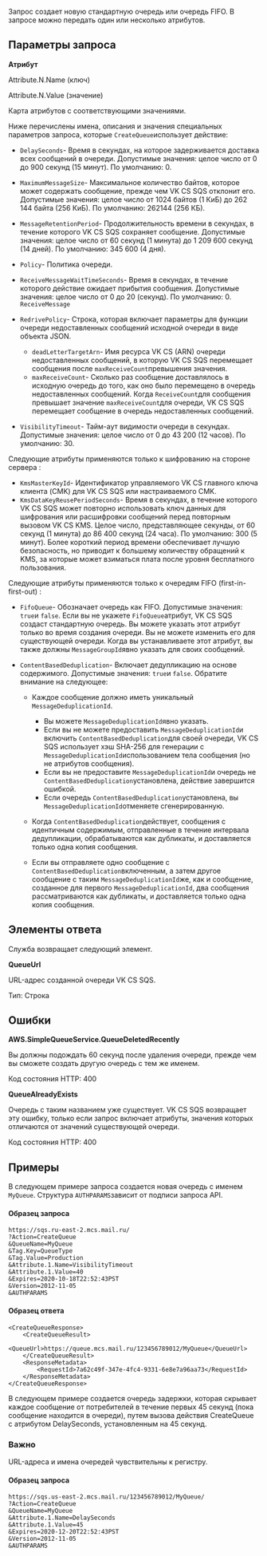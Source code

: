 Запрос создает новую стандартную очередь или очередь FIFO. В запросе можно передать один или несколько атрибутов.

## Параметры запроса

**Атрибут**

Attribute.N.Name (ключ)

Attribute.N.Value (значение)

Карта атрибутов с соответствующими значениями.

Ниже перечислены имена, описания и значения специальных параметров запроса, которые `CreateQueue`использует действие:

- `DelaySeconds`\- Время в секундах, на которое задерживается доставка всех сообщений в очереди. Допустимые значения: целое число от 0 до 900 секунд (15 минут). По умолчанию: 0.
- `MaximumMessageSize`\- Максимальное количество байтов, которое может содержать сообщение, прежде чем VK CS SQS отклонит его. Допустимые значения: целое число от 1024 байтов (1 КиБ) до 262 144 байта (256 КиБ). По умолчанию: 262144 (256 КБ).
- `MessageRetentionPeriod`\- Продолжительность времени в секундах, в течение которого VK CS SQS сохраняет сообщение. Допустимые значения: целое число от 60 секунд (1 минута) до 1 209 600 секунд (14 дней). По умолчанию: 345 600 (4 дня).
- `Policy`\- Политика очереди.
- `ReceiveMessageWaitTimeSeconds`\- Время в секундах, в течение которого действие ожидает прибытия сообщения. Допустимые значения: целое число от 0 до 20 (секунд). По умолчанию: 0. `ReceiveMessage`
- `RedrivePolicy`\- Строка, которая включает параметры для функции очереди недоставленных сообщений исходной очереди в виде объекта JSON.

  - `deadLetterTargetArn`\- Имя ресурса VK CS (ARN) очереди недоставленных сообщений, в которую VK CS SQS перемещает сообщения после `maxReceiveCount`превышения значения.
  - `maxReceiveCount`\- Сколько раз сообщение доставлялось в исходную очередь до того, как оно было перемещено в очередь недоставленных сообщений. Когда `ReceiveCount`для сообщения превышает значение `maxReceiveCount`для очереди, VK CS SQS перемещает сообщение в очередь недоставленных сообщений.

- `VisibilityTimeout`\- Тайм-аут видимости очереди в секундах. Допустимые значения: целое число от 0 до 43 200 (12 часов). По умолчанию: 30.

Следующие атрибуты применяются только к шифрованию на стороне сервера :

- `KmsMasterKeyId`\- Идентификатор управляемого VK CS главного ключа клиента (CMK) для VK CS SQS или настраиваемого CMK.[](https://docs.aws.amazon.com/kms/latest/APIReference/API_DescribeKey.html#API_DescribeKey_RequestParameters)
- `KmsDataKeyReusePeriodSeconds`\- Время в секундах, в течение которого VK CS SQS может повторно использовать ключ данных для шифрования или расшифровки сообщений перед повторным вызовом VK CS KMS. Целое число, представляющее секунды, от 60 секунд (1 минута) до 86 400 секунд (24 часа). По умолчанию: 300 (5 минут). Более короткий период времени обеспечивает лучшую безопасность, но приводит к большему количеству обращений к KMS, за которые может взиматься плата после уровня бесплатного пользования.

Следующие атрибуты применяются только к очередям FIFO (first-in-first-out) :

- `FifoQueue`\- Обозначает очередь как FIFO. Допустимые значения: `true`и `false`. Если вы не укажете `FifoQueue`атрибут, VK CS SQS создаст стандартную очередь. Вы можете указать этот атрибут только во время создания очереди. Вы не можете изменить его для существующей очереди. Когда вы устанавливаете этот атрибут, вы также должны `MessageGroupId`явно указать для своих сообщений.
- `ContentBasedDeduplication`\- Включает дедупликацию на основе содержимого. Допустимые значения: `true`и `false`. Обратите внимание на следующее:

  - Каждое сообщение должно иметь уникальный `MessageDeduplicationId`.

    - Вы можете `MessageDeduplicationId`явно указать.
    - Если вы не можете предоставить `MessageDeduplicationId`и включить `ContentBasedDeduplication`для своей очереди, VK CS SQS использует хэш SHA-256 для генерации с `MessageDeduplicationId`использованием тела сообщения (но не атрибутов сообщения).
    - Если вы не предоставите `MessageDeduplicationId`и очередь не `ContentBasedDeduplication`установлена, действие завершится ошибкой.
    - Если очередь `ContentBasedDeduplication`установлена, вы `MessageDeduplicationId`отменяете сгенерированную.

  - Когда `ContentBasedDeduplication`действует, сообщения с идентичным содержимым, отправленные в течение интервала дедупликации, обрабатываются как дубликаты, и доставляется только одна копия сообщения.
  - Если вы отправляете одно сообщение с `ContentBasedDeduplication`включенным, а затем другое сообщение с таким `MessageDeduplicationId`же, как и сообщение, созданное для первого `MessageDeduplicationId`, два сообщения рассматриваются как дубликаты, и доставляется только одна копия сообщения.

## Элементы ответа

Служба возвращает следующий элемент.

**QueueUrl**

URL-адрес созданной очереди VK CS SQS.

Тип: Строка

## Ошибки

**AWS.SimpleQueueService.QueueDeletedRecently**

Вы должны подождать 60 секунд после удаления очереди, прежде чем вы сможете создать другую очередь с тем же именем.

Код состояния HTTP: 400

**QueueAlreadyExists**

Очередь с таким названием уже существует. VK CS SQS возвращает эту ошибку, только если запрос включает атрибуты, значения которых отличаются от значений существующей очереди.

Код состояния HTTP: 400

## Примеры

В следующем примере запроса создается новая очередь с именем `MyQueue`. Структура `AUTHPARAMS`зависит от подписи запроса API.

#### Образец запроса

```
https://sqs.ru-east-2.mcs.mail.ru/
?Action=CreateQueue
&QueueName=MyQueue
&Tag.Key=QueueType
&Tag.Value=Production
&Attribute.1.Name=VisibilityTimeout
&Attribute.1.Value=40
&Expires=2020-10-18T22:52:43PST
&Version=2012-11-05
&AUTHPARAMS
```

#### Образец ответа

```
<CreateQueueResponse>
    <CreateQueueResult>
        <QueueUrl>https://queue.mcs.mail.ru/123456789012/MyQueue</QueueUrl>
    </CreateQueueResult>
    <ResponseMetadata>
        <RequestId>7a62c49f-347e-4fc4-9331-6e8e7a96aa73</RequestId>
    </ResponseMetadata>
</CreateQueueResponse>
```

В следующем примере создается очередь задержки, которая скрывает каждое сообщение от потребителей в течение первых 45 секунд (пока сообщение находится в очереди), путем вызова действия CreateQueue с атрибутом DelaySeconds, установленным на 45 секунд.

### Важно

URL-адреса и имена очередей чувствительны к регистру.

#### Образец запроса

```
https://sqs.us-east-2.mcs.mail.ru/123456789012/MyQueue/
?Action=CreateQueue
&QueueName=MyQueue
&Attribute.1.Name=DelaySeconds
&Attribute.1.Value=45
&Expires=2020-12-20T22:52:43PST
&Version=2012-11-05
&AUTHPARAMS
```
